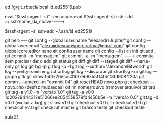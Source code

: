 cd /g/git_rbtech/local
id_ed25519.pub

eval "$(ssh-agent -s)" sem aspas eval $(ssh-agent -s)
ssh-add ~/.ssh/nome_da_chave---->

$(ssh-agent -s)
ssh-add ~/.ssh/id_ed25519

git help ---
git config --global user.name "AlexandreJupiter"
git config --global user.email "alexandresoarespereiralima@gmail.com"
git config --global core.editor nano
git config user.name
git config --list
git init
git add .
git commit -m "mensagem"
git commit -a -m "mensagem" ---> commita sem precisar dar o add
git status
git diff
git diff --staged
git diff --name-only
git log
git log -p
git log -p -1
git log --author="AlexandreBitworld"
git log --pretty=oneline
git shortlog
git log --decorate
git shortlog -sn
git log --graph
gitk
git show f5b1626ecac31b17eb8855f14bb1f3fd9087f20a
git commit --amend -m "commit 04"
git reset HEAD novo.php
git checkout -- novo.php (desfaz mudanças)
git rm nomearquivo (remover arquivo)
git tag
git tag -a v1.0 -m "versão 1.0"
git tag -a v0.0 1d20229444319e51266ee2054558579fd4d56b5e -m "versão 0.0"
git tag -d v0.0 (excluir a tag)
git show v1.0
git checkout v0.0
git checkout v1.0
git checkout v2.0
git checkout master
git branch teste
git checkout teste

aula05
